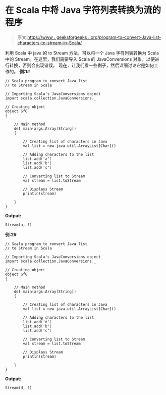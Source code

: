 # 在 Scala 中将 Java 字符列表转换为流的程序

> 原文:[https://www . geeksforgeeks . org/program-to-convert-Java-list-characters-to-stream-in-Scala/](https://www.geeksforgeeks.org/program-to-convert-java-list-of-characters-to-stream-in-scala/)

利用 Scala 中 java 的 to Stream 方法，可以将一个 Java 字符列表转换为 Scala 中的 Stream。在这里，我们需要导入 Scala 的 JavaConversions 对象，以便进行转换，否则会出现错误。
现在，让我们看一些例子，然后详细讨论它是如何工作的。
**例:1#**

```
// Scala program to convert Java list 
// to Stream in Scala

// Importing Scala's JavaConversions object
import scala.collection.JavaConversions._

// Creating object
object GfG
{ 

    // Main method
    def main(args:Array[String])
    {

        // Creating list of characters in Java
        val list = new java.util.ArrayList[Char]()

        // Adding characters to the list
        list.add('a')
        list.add('b')
        list.add('c')

        // Converting list to Stream 
        val stream = list.toStream

        // Displays Stream
        println(stream)

    }
}
```

**Output:**

```
Stream(a, ?)

```

**例:2#**

```
// Scala program to convert Java list 
// to Stream in Scala

// Importing Scala's JavaConversions object
import scala.collection.JavaConversions._

// Creating object
object GfG
{ 

    // Main method
    def main(args:Array[String])
    {

        // Creating list of characters in Java
        val list = new java.util.ArrayList[Char]()

        // Adding characters to the list
        list.add('d')
        list.add('b')
        list.add('c')

        // Converting list to Stream 
        val stream = list.toStream

        // Displays Stream
        println(stream)

    }
}
```

**Output:**

```
Stream(d, ?)

```